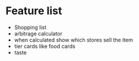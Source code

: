 # Feature list

- Shopping list
- arbitrage calculator
- when calculated show which stores sell the item
- tier cards like food cards
- taste
